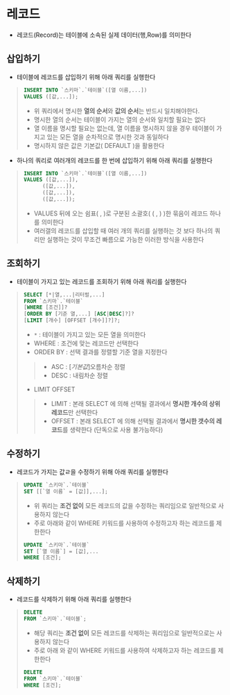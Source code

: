 # 레코드
* 레코드(Record)는 테이블에 소속된 실제 데이터(행,Row)를 의미한다
## 삽입하기
* 테이블에 레코드를 삽입하기 위해 아래 쿼리를 실행한다
>```sql
>INSERT INTO `스키마`.`테이블`([열 이름,...])
>VALUES ([값,...]);
>```
>* 위 쿼리에서 명시한 **열의 순서**와 **값의 순서**는 반드시 일치해야한다.
>* 명시한 열의 순서는 테이블이 가지는 열의 순서와 일치할 필요는 없다
>* 열 이름을 명시할 필요는 없는데, 열 이름을 명시하지 않을 경우 테이블이 가지고 있는 모든 열을 순차적으로 명시한 것과 동일하다
>* 명시하지 않은 값은 기본값( DEFAULT )을 활용한다
* 하나의 쿼리로 여러개의 레코드를 한 번에 삽입하기 위해 아래 쿼리를 실행한다
>```SQL
>INSERT INTO `스키마`.`테이블`([열 이름,...])
>VALUES ([값,...]),
>       ([값,...]),
>       ([값,...]),
>       ([값,...]);
>```
>* VALUES 뒤에 오는 쉼표( , )로 구분된 소괄호( ( , ) )한 묶음이 레코드 하나를 의미한다
>* 여러갤의 레코드를 삽입할 때 여러 개의 쿼리를 실행하는 것 보다 하나의 쿼리만 실행하는 것이 무조건 빠름으로 가능한 이러한 방식을 사용한다
## 조회하기
* 테이블이 가지고 있는 레코드를 조회하기 위해 아래 쿼리를 실행한다
>```SQL
>SELECT [*|열,...|리터럴,...]
>FROM `스키마`.`테이블`
>[WHERE [조건]]?
>[ORDER BY [기준 열,...] [ASC|DESC]?]?
>[LIMIT [개수] [OFFSET [개수]]?]?;
>```
>* `*` : 테이블이 가지고 있는 모든 열을 의미한다
>* WHERE : 조건에 맞는 레코드만 선택한다
>* ORDER BY : 선택 결과를 정렬할 기준 열을 지정한다
>>* ASC : [*기본값*]오름차순 정렬
>>* DESC : 내림차순 정렬
>* LIMIT OFFSET
>>* LIMIT : 본래 SELECT 에 의해 선택될 결과에서 **명시한 개수의 상위 레코드**만 선택한다
>>* OFFSET : 본래 SELECT 에 의해 선택될 결과에서 **명시한 갯수의 레코드**를 생략한다 (단독으로 사용 불가능하다)
## 수정하기
* 레코드가 가지는 값ㄹ을 수정하기 위해 아래 쿼리를 실행한다
>```SQL
>UPDATE `스키마`.`테이블`
>SET [[`열 이름` = [값]],...];
>```
>* 위 쿼리는 **조건 없이** 모든 레코드의 값을 수정하는 쿼리임으로 일반적으로 사용하지 않는다
>* 주로 아래와 같이 WHERE 키워드를 사용하여 수정하고자 하는 레코드를 제한한다
>```SQL
>UPDATE `스키마`.`테이블`
>SET [`열 이름`] = [값],...
>WHERE [조건];
>```
## 삭제하기
* 레코드를 삭제하기 위해 아래 쿼리를 실행한다
>```sql
>DELETE
>FROM `스키마`.`테이블`;
>```
>* 해당 쿼리는 **조건 없이** 모든 레코드를 삭제하는 쿼리임으로 일반적으로는 사용하지 않는다
>* 주로 아래 와 같이 WHERE 키워드를 사용하여 삭제하고자 하는 레코드를 제한한다
>```sql
>DELETE
>FROM `스키마`.`테이블`
>WHERE [조건];
>```